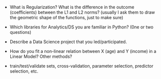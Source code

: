 * What is Regularization? What is the difference in the outcome (coefficients) between the L1 and L2 norms? (usually I ask them to draw the geometric shape of the functions, just to make sure)
* Which libraries for Analytics/DS you are familiar in Python? (0ne or two questions)
* Describe a Data Science project that you led/participated.

* How do you fit a non-linear relation between X (age) and Y (income) in a Linear Model? Other methods?
* train/test/validate sets, cross-validation, parameter selection, predictor selection, etc.
